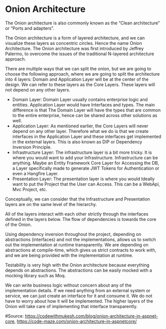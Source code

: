 # Onion Architecture

The Onion architecture is also commonly known as the “Clean architecture” or “Ports and adapters”.

The Onion architecture is a form of layered architecture, and we can visualize these layers as concentric circles. Hence the name Onion Architecture. The Onion architecture was first introduced by Jeffrey Palermo, to overcome the issues of the traditional N-layered architecture approach.

There are multiple ways that we can split the onion, but we are going to choose the following approach, where we are going to split the architecture into 4 layers:
Domain and Application Layer will be at the center of the design. We can refer to these layers as the Core Layers. These layers will not depend on any other layers.
 - Domain Layer: Domain Layer usually contains enterprise logic and entities. Application Layer would have Interfaces and types. The main difference is that The Domain Layer will have the types that are common to the entire enterprise, hence can be shared across other solutions as well.
 - Application Layer: As mentioned earlier, the Core Layers will never depend on any other layer. Therefore what we do is that we create interfaces in the Application Layer and these interfaces get implemented in the external layers. This is also known as DIP or Dependency Inversion Principle.
 - Infrastructure Layer: The infrastructure layer is a bit more tricky. It is where you would want to add your Infrastructure. Infrastructure can be anything. Maybe an Entity Framework Core Layer for Accessing the DB, a Layer specifically made to generate JWT Tokens for Authentication or even a Hangfire Layer.
 - Presentation Layer: The presentation layer is where you would Ideally want to put the Project that the User can Access. This can be a WebApi, Mvc Project, etc.

Conceptually, we can consider that the Infrastructure and Presentation layers are on the same level of the hierarchy.

All of the layers interact with each other strictly through the interfaces defined in the layers below. The flow of dependencies is towards the core of the Onion.

Using dependency inversion throughout the project, depending on abstractions (interfaces) and not the implementations, allows us to switch out the implementation at runtime transparently. We are depending on abstractions at compile-time, which gives us strict contracts to work with, and we are being provided with the implementation at runtime.

Testability is very high with the Onion architecture because everything depends on abstractions. The abstractions can be easily mocked with a mocking library such as Moq.

We can write business logic without concern about any of the implementation details. If we need anything from an external system or service, we can just create an interface for it and consume it. We do not have to worry about how it will be implemented. The higher layers of the Onion will take care of implementing that interface transparently.

#Source: https://codewithmukesh.com/blog/onion-architecture-in-aspnet-core, https://code-maze.com/onion-architecture-in-aspnetcore/
